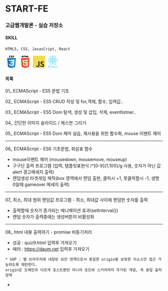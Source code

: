 START-FE
=============
### 고급웹개발론 - 실습 저장소

#### SKILL
  `HTML5, CSS, JavasCript, React`
<p align="left">
<img src="https://raw.githubusercontent.com/devicons/devicon/master/icons/css3/css3-original-wordmark.svg" alt="css3" width="40" height="40"/>
<img src="https://raw.githubusercontent.com/devicons/devicon/master/icons/html5/html5-original-wordmark.svg" alt="html5" width="40" height="40"/>
<img src="https://raw.githubusercontent.com/devicons/devicon/master/icons/javascript/javascript-original.svg" alt="javascript" width="40" height="40"/>
<img src="https://raw.githubusercontent.com/devicons/devicon/master/icons/react/react-original-wordmark.svg" alt="react" width="40" height="40"/></p>   



#### 목록
01_ ECMAScript - ES5 문법 기초 

02_ ECMAScript - ES5 CRUD 작성 및 for,객체, 함수, 입력값..

03_ ECMAScript - ES5 Dom 탐색, 생성 및 삽입, 삭제, eventlistner..  

04_ 간단한 이미지 슬라이드 / 체스판 그리기   

05_ ECMAScript - ES5 Dom 제어 실습, 재사용을 위한 함수화, mouse 이벤트 제어   

-------------

06_ ECMAScript  - ES6 기초문법, 화살표 함수
  - mouse이벤트 제어 (mousedown, mousemove, mouseup)
  - 구구단 출력 프로그램 (입력, 템플릿표현식 /^[0-9]{1,100}/g 사용, 숫자가 아닌 값 alert 경고메세지 출력)
  - 랜덤생성 타겟게임 제작(box 영역에서 랜덤 출현, 클릭시 +1, 못클릭할시 -1, 생명 0일때 gameover 메세지 출력)

-------------

07_ 최소, 최대 범위 랜덤값 프로그램  - 최소, 최대값 사이에 랜덤한 숫자를 출력
- 출력할때 숫자가 증가되는 에니메이션 효과(setInterval())
- 랜덤 숫자가 출력중에는 생성버튼이 비활성화

-------------

08_ html 내용 출력하기   - promise 비동기처리
- 성공 : quiz9.html 입력후 가져오기
- 에러 : https://daum.net 입력후 가져오기

`* SOP : 웹 브라우저에 내장된 보안 정책으로서 동일한 origin을 보유한 리소스만 접근 가능하도록 제한한다.`    
`origin은 도메인과 다르게 호스트뿐만 아니라 포트와 스키마까지 추가된 개념, 즉 동일 출처 정책`

- <script type=module> 은 로컬에서 실행시 자바스크립트 모듈 보안 요구로 인해 CORS 에러가 발생한다
- 로컬시스템에서 로컬 파일 리소스를 요청할 때는 origin(출처)이 null로 넘어가기 때문에 SOP가 적용되어 CORS 에러가 발생한다.   
- 서버에 올려 프로토콜 호스트 포트를 같게 만들어야 로컬파일 리소스 요청 가능   
=> _www.daum.net의 경우 CORS를 해결하지 못했으므로 에러나는게 당연_
  
-------------
  
09_ 카카오 검색 API 활용 다음 검색 구현 - url, contents 웹문서 내용 검색

10_ webpack 모듈번들러를 통한 평균과 랜덤 숫자를 구하는 모듈 구현
  
`* webpack : 모듈간의 의존 관계를 트리로 구성하여 하나의 번들 파일로 제공하게 되는데`   
`HTML 파일은 이 최종 번들 파일만을 참조할 수 있고 로딩 속도를 높힐 수 있다.`
  
  ![image](https://user-images.githubusercontent.com/44343908/221415514-4efbc4fe-6eca-47cc-9bfc-d518a720d31d.png)

-------------

11_ Todo List 관리 웹 어플리케이션
- 삽입, 삭제, 체크 기능
- 로컬 서버 이용, Json 서버 이용
  
-------------

13_ React 프레임워크를 사용한 Todo List 관리 웹 어플리케이션
=> 컴포넌트단위로 구현하여 재사용성 up
